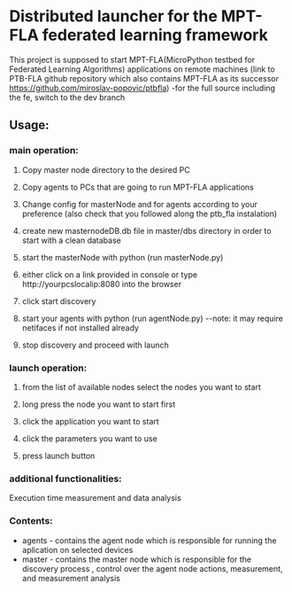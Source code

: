 # Distributed launcher for the MPT-FLA federated learning framework

This project is supposed to start MPT-FLA(MicroPython testbed for Federated Learning Algorithms) applications on remote machines (link to PTB-FLA github repository which also contains MPT-FLA as its successor https://github.com/miroslav-popovic/ptbfla)
-for the full source including the fe, switch to the dev branch

## Usage:
### main operation:
  1. Copy master node directory to the desired PC
  
  2. Copy agents to PCs that are going to run MPT-FLA applications
  
  3. Change config for masterNode and for agents according to your preference (also check that you followed along the ptb_fla instalation)
  
  4. create new masternodeDB.db file in master/dbs directory in order to start with a clean database
  
  5. start the masterNode with python (run masterNode.py)
  
  6. either click on a link provided in console or type http://yourpcslocalip:8080 into the browser
  
  7. click start discovery
  
  8. start your agents with python (run agentNode.py) --note: it may require netifaces if not installed already
  
  9. stop discovery and proceed with launch 
### launch operation:
  1. from the list of available nodes select the nodes you want to start
 
  2. long press the node you want to start first
  
  3. click the application you want to start
  
  4. click the parameters you want to use
  
  5. press launch button

### additional functionalities:
  Execution time measurement and data analysis

### Contents:

- agents - contains the agent node which is responsible for running the aplication on selected devices
- master - contains the master node which is responsible for the discovery process , control over the agent node actions, measurement, and measurement analysis
